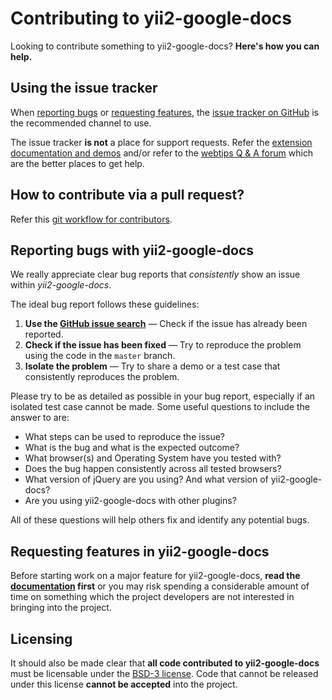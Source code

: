 Contributing to yii2-google-docs
================================
Looking to contribute something to yii2-google-docs? **Here's how you can help.**

Using the issue tracker
-----------------------
When [reporting bugs][reporting-bugs] or
[requesting features][requesting-features], the
[issue tracker on GitHub][issue-tracker] is the recommended channel to use.

The issue tracker **is not** a place for support requests. Refer the 
[extension documentation and demos](http://demos.krajee.com/google-docs) and/or refer to the
[webtips Q & A forum](http://webtips.krajee.com/questions) which are the better places to get help.

How to contribute via a pull request?
-------------------------------------
Refer this [git workflow for contributors](.github/GIT-WORKFLOW.md).

Reporting bugs with yii2-google-docs
---------------------------------
We really appreciate clear bug reports that _consistently_ show an issue
within _yii2-google-docs_.

The ideal bug report follows these guidelines:

1. **Use the [GitHub issue search][issue-search]**  &mdash; Check if the issue
   has already been reported.
2. **Check if the issue has been fixed**  &mdash; Try to reproduce the problem
   using the code in the `master` branch.
3. **Isolate the problem**  &mdash; Try to share a demo or a test case that
   consistently reproduces the problem.

Please try to be as detailed as possible in your bug report, especially if an
isolated test case cannot be made. Some useful questions to include the answer
to are:

- What steps can be used to reproduce the issue?
- What is the bug and what is the expected outcome?
- What browser(s) and Operating System have you tested with?
- Does the bug happen consistently across all tested browsers?
- What version of jQuery are you using? And what version of yii2-google-docs?
- Are you using yii2-google-docs with other plugins?

All of these questions will help others fix and identify any potential bugs.

Requesting features in yii2-google-docs
------------------------------------------
Before starting work on a major feature for yii2-google-docs, **read the
[documentation](http://demos.krajee.com/google-docs)  first** or you may risk spending a considerable amount of
time on something which the project developers are not interested in bringing into the project.

Licensing
---------

It should also be made clear that **all code contributed to yii2-google-docs** must be
licensable under the [BSD-3 license][licensing].  Code that cannot be released
under this license **cannot be accepted** into the project.

[issue-search]: https://github.com/kartik-v/yii2-google-docs/search?q=&type=Issues
[issue-tracker]: https://github.com/kartik-v/yii2-google-docs/issues
[licensing]: https://github.com/kartik-v/yii2-google-docs/blob/master/LICENSE.md
[reporting-bugs]: #reporting-bugs-with-yii2-google-docs
[requesting-features]: #requesting-features-in-yii2-google-docs